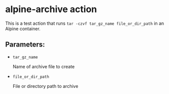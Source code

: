 # alpine-archive action

This is a test action that runs `tar -czvf tar_gz_name file_or_dir_path` in
an Alpine container.

## Parameters:

* `tar_gz_name`

  Name of archive file to create
  
* `file_or_dir_path`

  File or directory path to archive
